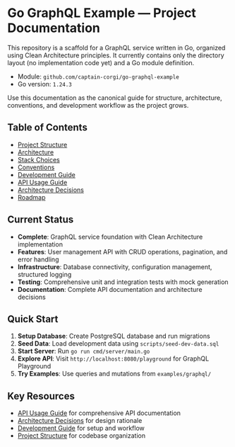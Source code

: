 # Go GraphQL Example — Project Documentation

This repository is a scaffold for a GraphQL service written in Go, organized using Clean Architecture principles. It currently contains only the directory layout (no implementation code yet) and a Go module definition.

- Module: `github.com/captain-corgi/go-graphql-example`
- Go version: `1.24.3`

Use this documentation as the canonical guide for structure, architecture, conventions, and development workflow as the project grows.

## Table of Contents

- [Project Structure](./project-structure.md)
- [Architecture](./architecture.md)
- [Stack Choices](./stack.md)
- [Conventions](./conventions.md)
- [Development Guide](./development.md)
- [API Usage Guide](./api-usage.md)
- [Architecture Decisions](./architecture-decisions.md)
- [Roadmap](./roadmap.md)

## Current Status

- **Complete**: GraphQL service foundation with Clean Architecture implementation
- **Features**: User management API with CRUD operations, pagination, and error handling
- **Infrastructure**: Database connectivity, configuration management, structured logging
- **Testing**: Comprehensive unit and integration tests with mock generation
- **Documentation**: Complete API documentation and architecture decisions

## Quick Start

1. **Setup Database**: Create PostgreSQL database and run migrations
2. **Seed Data**: Load development data using `scripts/seed-dev-data.sql`
3. **Start Server**: Run `go run cmd/server/main.go`
4. **Explore API**: Visit `http://localhost:8080/playground` for GraphQL Playground
5. **Try Examples**: Use queries and mutations from `examples/graphql/`

## Key Resources

- [API Usage Guide](./api-usage.md) for comprehensive API documentation
- [Architecture Decisions](./architecture-decisions.md) for design rationale
- [Development Guide](./development.md) for setup and workflow
- [Project Structure](./project-structure.md) for codebase organization

